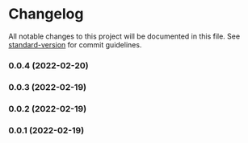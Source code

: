 # Changelog

All notable changes to this project will be documented in this file. See [standard-version](https://github.com/conventional-changelog/standard-version) for commit guidelines.

### 0.0.4 (2022-02-20)

### 0.0.3 (2022-02-19)

### 0.0.2 (2022-02-19)

### 0.0.1 (2022-02-19)
